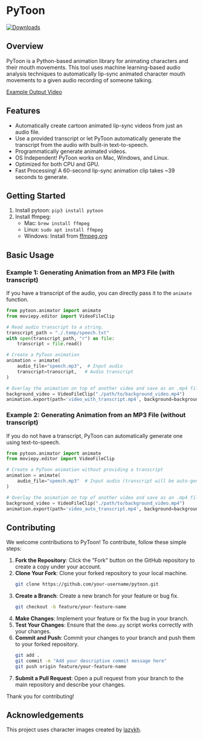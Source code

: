 
# PyToon
[![Downloads](https://static.pepy.tech/badge/pytoon)](https://pepy.tech/project/pytoon)

## Overview 
PyToon is a Python-based animation library for animating characters and their mouth movements. This tool uses machine learning-based audio analysis techniques to automatically lip-sync animated character mouth movements to a given audio recording of someone talking.

[Example Output Video](https://youtu.be/fX2loRnr7II)

## Features
- Automatically create cartoon animated lip-sync videos from just an audio file.
- Use a provided transcript or let PyToon automatically generate the transcript from the audio with built-in text-to-speech.
- Programmatically generate animated videos.
- OS Independent! PyToon works on Mac, Windows, and Linux.
- Optimized for both CPU and GPU.
- Fast Processing! A 60-second lip-sync animation clip takes ~39 seconds to generate.

## Getting Started 
1. Install pytoon: `pip3 install pytoon`
2. Install ffmpeg:
    - Mac: `brew install ffmpeg`
    - Linux: `sudo apt install ffmpeg`
    - Windows: Install from [ffmpeg.org](https://ffmpeg.org/download.html)

## Basic Usage

### Example 1: Generating Animation from an MP3 File (with transcript)
If you have a transcript of the audio, you can directly pass it to the `animate` function.

```python
from pytoon.animator import animate
from moviepy.editor import VideoFileClip

# Read audio transcript to a string.
transcript_path = "./.temp/speech.txt"
with open(transcript_path, "r") as file:
    transcript = file.read()

# Create a PyToon animation 
animation = animate(
    audio_file="speech.mp3",  # Input audio
    transcript=transcript,   # Audio transcript
)

# Overlay the animation on top of another video and save as an .mp4 file.
background_video = VideoFileClip("./path/to/background_video.mp4")
animation.export(path='video_with_transcript.mp4', background=background_video, scale=0.7)
```

### Example 2: Generating Animation from an MP3 File (without transcript)
If you do not have a transcript, PyToon can automatically generate one using text-to-speech.

```python
from pytoon.animator import animate
from moviepy.editor import VideoFileClip

# Create a PyToon animation without providing a transcript
animation = animate(
    audio_file="speech.mp3"  # Input audio (transcript will be auto-generated)
)

# Overlay the animation on top of another video and save as an .mp4 file.
background_video = VideoFileClip("./path/to/background_video.mp4")
animation.export(path='video_auto_transcript.mp4', background=background_video, scale=0.7)
```

## Contributing
We welcome contributions to PyToon! To contribute, follow these simple steps:
1. **Fork the Repository**: Click the "Fork" button on the GitHub repository to create a copy under your account.
2. **Clone Your Fork**: Clone your forked repository to your local machine.
   ```bash
   git clone https://github.com/your-username/pytoon.git
   ```
3. **Create a Branch**: Create a new branch for your feature or bug fix.
   ```bash
   git checkout -b feature/your-feature-name
   ```
4. **Make Changes**: Implement your feature or fix the bug in your branch.
5. **Test Your Changes**: Ensure that the `demo.py` script works correctly with your changes.
6. **Commit and Push**: Commit your changes to your branch and push them to your forked repository.
   ```bash
   git add .
   git commit -m "Add your descriptive commit message here"
   git push origin feature/your-feature-name
   ```
7. **Submit a Pull Request**: Open a pull request from your branch to the main repository and describe your changes.

Thank you for contributing!

## Acknowledgements
This project uses character images created by [lazykh](https://github.com/carykh/lazykh).
